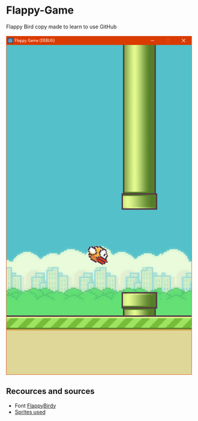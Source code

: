 # Flappy-Game

Flappy Bird copy made to learn to use GitHub
<br>
<br>
![Image](/image.png)
<br>
## Recources and sources
* Font [FlappyBirdy](https://www.dafont.com/flappybirdy.font)
* [Sprites used](https://www.spriters-resource.com/mobile/flappybird/sheet/59894/)
